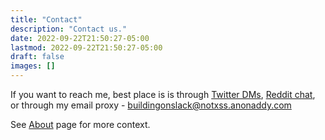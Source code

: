 ```yaml
---
title: "Contact"
description: "Contact us."
date: 2022-09-22T21:50:27-05:00
lastmod: 2022-09-22T21:50:27-05:00
draft: false
images: []
---
```


If you want to reach me, best place is is through [Twitter DMs](https://twitter.com/maybekq), [Reddit chat](https://www.reddit.com/user/WilyOcelot), or through my email proxy - [buildingonslack@notxss.anonaddy.com](mailto:buildingonslack@notxss.anonaddy.com)

See [About](/about/) page for more context.
